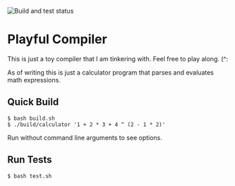 ![Build and test status](https://github.com/miscellus/Playful-Compiler/actions/workflows/run_tests.yaml/badge.svg)

# Playful Compiler
This is just a toy compiler that I am tinkering with. Feel free to play along. (^:

As of writing this is just a calculator program that parses and evaluates math expressions.

## Quick Build
```
$ bash build.sh
$ ./build/calculator '1 + 2 * 3 + 4 ^ (2 - 1 * 2)'
```
Run without command line arguments to see options.

## Run Tests
```
$ bash test.sh
```
